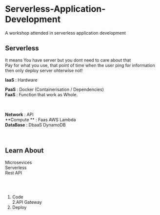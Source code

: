 # Serverless-Application-Development
A workshop attended in serverless application development

## Serverless 
It means You have server but you dont need to care about that<br>
Pay for what you use, that point of time when the user ping for information then only deploy server ohterwise not!<br>

**IaaS** : Hardware<br>

**PaaS** : Docker (Containerisation / Dependencies)
<br>
**FaaS** : Function that work as Whole.<br>

<br><br>
**Network** : API <br>
**Compute ** : Faas AWS Lambda<br>
**DataBase** : DbaaS DynamoDB<br>
<br><br>

## Learn About
Microsevices<br>
Serverless<br>
Rest API<br>

<br><br>
1. Code<br>
2.API Gateway<br>
3. Deploy

